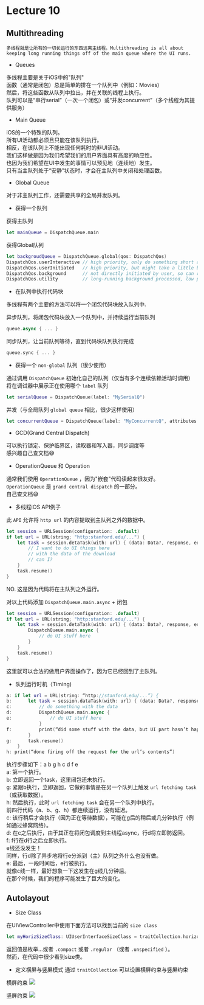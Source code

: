 # Lecture 10

## Multithreading

    多线程就是让所有的一切长运行的东西远离主线程。Multithreading is all about keeping long running things off of the main queue where the UI runs.

- Queues

多线程主要是关于iOS中的"队列"<br>
函数（通常是闭包）总是简单的排在一个队列中（例如：Movies)<br>
然后，将这些函数从队列中拉出，并在关联的线程上执行。<br>
队列可以是“串行serial”（一次一个闭包）或“并发concurrent”（多个线程为其提供服务）

- Main Queue

iOS的一个特殊的队列。<br>
所有UI活动都必须且只能在该队列执行。<br>
相反，在该队列上不能出现任何耗时的非UI活动。<br>
我们这样做是因为我们希望我们的用户界面具有高度的响应性。<br>
也因为我们希望在UI中发生的事情可以预见地（连续地）发生。<br>
只有当主队列处于“安静”状态时，才会在主队列中关闭和处理函数。

- Global Queue

对于非主队列工作，还需要共享的全局并发队列。

- 获得一个队列

获得主队列
```swift
let mainQueue = DispatchQueue.main
```

获得Global队列
```swift
let backgroudQueue = DispatchQueue.global(qos: DispatchQos)
DispatchQos.userInteractive // high priority, only do something short and quick（搞优先级，只能做一些快速和短操作）
DispatchQos.userInitiated   // high priority, but might take a little bit of time（高优先级，但可能需要一点时间）
DispatchQos.background      // not directly initiated by user, so can run as slow as needed（不是用户直接启动，所以可以根据需要进行的很慢）
DispatchQos.utility         // long-running background processed, low priority（低优先级，长时间运行在后台处理）
```

- 在队列中执行代码块

多线程有两个主要的方法可以将一个闭包代码块放入队列中.

异步队列，将闭包代码块放入一个队列中，并持续运行当前队列
```swift
queue.async { ... }
```

同步队列，让当前队列等待，直到代码块队列执行完成
```swift
queue.sync { ... }
```

- 获得一个 `non-global` 队列（很少使用）

通过调用 `DispatchQueue` 初始化自己的队列（仅当有多个连续依赖活动时调用）<br>
将在调试器中展示正在使用哪个 `label` 队列
```swift
let serialQueue = DispatchQueue(label: "MySerialQ")
```

并发（与全局队列 `global queue` 相比，很少这样使用）
```swift
let concurrentQueue = DispatchQueue(label: "MyConcurrentQ", attributes: .concurrent)
```

- GCD(Grand Central Dispatch)

可以执行锁定、保护临界区，读取器和写入器，同步调度等<br>
感兴趣自己查文档😅

- OperationQueue 和 Operation

通常我们使用 `OperationQueue` ，因为"嵌套"代码读起来很友好。<br>
`OperationQueue` 是 `grand central dispatch` 的一部分。<br>
自己查文档😅

- 多线程iOS API例子

此 `API` 允许将 `http url` 的内容提取到主队列之外的数据中。
```swift
let session = URLSession(configuration: .default)
if let url = URL(string; "http:stanford.edu/...") {
    let task = session.detaTask(with: url) { (data: Data?, response, error) in
        // I want to do UI things here
        // with the data of the download
        // can I?
    }
    task.resume()
}
```
NO. 这是因为代码将在主队列之外运行。

对以上代码添加 `DispatchQueue.main.async` + 闭包
```swift
let session = URLSession(configuration: .default)
if let url = URL(string; "http:stanford.edu/...") {
    let task = session.detaTask(with: url) { (data: Data?, response, error) in
        DispatchQueue.main.async {
            // do UI stuff here
        }
    }
    task.resume()
}
```
这里就可以合法的做用户界面操作了，因为它已经回到了主队列。

- 队列运行时机（Timing)
```swift
a: if let url = URL(string: “http://stanford.edu/...”) {
b:      let task = session.dataTask(with: url) { (data: Data?, response, error) in
c:          // do something with the data
d:          DispatchQueue.main.async {
e:              // do UI stuff here
            }
f:          print(“did some stuff with the data, but UI part hasn’t happened yet”)
        }
g:      task.resume()
    }
h: print(“done firing off the request for the url’s contents”)
```
执行步骤如下：a b g h c d f e <br>
a: 第一个执行。<br>
b: 立即返回一个task，这里闭包还未执行。<br>
g: 紧跟b执行，立即返回，它做的事情是在另一个队列上触发 `url fetching task`（或获取数据）。<br>
h: 然后执行，此时 `url fetching task` 会在另一个队列中执行。<br>
前四行代码（a、b、g、h）都连续运行，没有延迟。<br>
c: 该行稍后才会执行（因为正在等待数据），可能在g后的稍后或几分钟执行（例如通过蜂窝网络）。<br>
d: 在c之后执行，由于其正在将闭包调度到主线程async，行d将立即防返回。<br>
f: f行在d行之后立即执行。<br>
e线还没发生！<br>
同样，行d除了异步地将行e分派到（主）队列之外什么也没有做。<br>
e: 最后，一段时间后，e行被执行。<br>
就像c线一样，最好想象一下这发生在g线几分钟后。<br>
在那个时候，我们的程序可能发生了巨大的变化。<br>

## Autolayout

- Size Class

在UIViewController中使用下面方法可以找到当前的 `size class`
```swift
let myHorizSizeClass: UIUserInterfaceSizeClass = traitCollection.horizontalSizeClass
```
返回值是枚举…或者 `.compact` 或者 `.regular` （或者 `.unspecified` ）。<br>
然而，在代码中很少看到size类。

- 定义横屏与竖屏模式
通过 `traitCollection` 可以设置横屏约束与竖屏约束

横屏约束
![](https://github.com/ul123dr/StudySwift/blob/master/Notes/Autolayout-width.png)

竖屏约束
![](https://github.com/ul123dr/StudySwift/blob/master/Notes/Autolayout-height.png)

